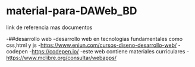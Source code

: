 # material-para-DAWeb_BD
link de referencia mas documentos

-##desarrollo web
-desarrollo web en tecnologias fundamentales como css,html y js
-https://www.eniun.com/cursos-diseno-desarrollo-web/
-codepen
-https://codepen.io/
-este web contiene materiales curriculares
-https://www.mclibre.org/consultar/webapps/
